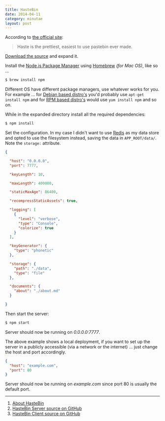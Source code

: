 ```yaml
---
title: HasteBin
date: 2014-04-11
category: minutae
layout: post
---
```


According to [the official site][3]:

> Haste is the prettiest, easiest to use pastebin ever made.

[Download the source][1] and expand it.

Install the [Node.js Package Manager][2] using [Homebrew][4] _(for Mac OS)_, like
so ...

``` bash
$ brew install npm
```

Different OS have different package managers, use whatever works for you. For
example ... for [Debian based distro's][8] you'd probably use `apt-get install
npm` and for [RPM based distro's][9] would use `yum install npm` and so on.

While in the expanded directory install all the required dependencies:

``` bash
$ npm install
```

Set the configuration. In my case I didn't want to use [Redis][5] as my data
store and opted to use the filesystem instead, saving the data in
`APP_ROOT/data/`. Note the `storage:` attribute.

``` json
{

  "host": "0.0.0.0",
  "port": 7777,

  "keyLength": 10,

  "maxLength": 400000,

  "staticMaxAge": 86400,

  "recompressStaticAssets": true,

  "logging": [
    {
      "level": "verbose",
      "type": "Console",
      "colorize": true
    }
  ],

  "keyGenerator": {
    "type": "phonetic"
  },

  "storage": {
    "path": "./data",
    "type": "file"
  },

  "documents": {
    "about": "./about.md"
  }

}

```

Then start the server:

``` bash
$ npm start
```

Server should now be running on _0.0.0.0:7777_.

The above example shows a local deployment, if you want to set up the server in
a publicly accessible (via a network or the internet) ... just change the host
and port accordingly.

``` json
{
  "host": "example.com",
  "port": 80
}
```

Server should now be running on _example.com_ since port 80 is usually the
default port.

---
1. [About HasteBin][3]
2. [HasteBin Server source on GitHub][6]
3. [HasteBin Client source on GitHub][7]


[1]: https://github.com/seejohnrun/haste-server/archive/master.zip
[2]: https://www.npmjs.org/
[3]: http://hastebin.com/about.md
[4]: http://brew.sh/
[5]: http://redis.io/
[6]: https://github.com/seejohnrun/haste-server
[7]: https://github.com/seejohnrun/haste-client
[8]: http://en.wikipedia.org/wiki/List_of_Linux_distributions#Debian-based
[9]: http://en.wikipedia.org/wiki/List_of_Linux_distributions#RPM-based

